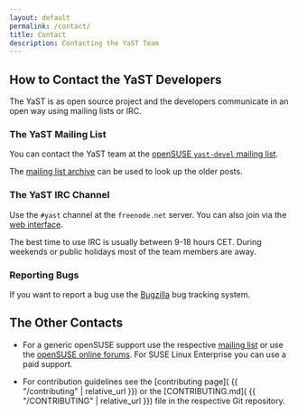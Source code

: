```yaml
---
layout: default
permalink: /contact/
title: Contact
description: Contacting the YaST Team
---
```


## How to Contact the YaST Developers

The YaST is as open source project and the developers communicate in an open
way using mailing lists or IRC.

### The YaST Mailing List

You can contact the YaST team at the [openSUSE `yast-devel` mailing list](
mailto:yast-devel@opensuse.org).

The [mailing list archive](https://lists.opensuse.org/yast-devel/)
can be used to look up the older posts.

### The YaST IRC Channel

Use the `#yast` channel at the `freenode.net` server. You can also join via
the [web interface](http://webchat.freenode.net/?channels=%23yast).

The best time to use IRC is usually between 9-18 hours CET. During weekends
or public holidays most of the team members are away.

### Reporting Bugs

If you want to report a bug use the [Bugzilla](
https://bugzilla.suse.com/enter_bug.cgi?format=guided&product=openSUSE+Factory&component=YaST2)
bug tracking system.


## The Other Contacts

- For a generic openSUSE support use the respective [mailing list](
  https://lists.opensuse.org/) or use the [openSUSE online forums](
  https://forums.opensuse.org/forum.php). For SUSE Linux Enterprise you can
  use a paid support.

- For contribution guidelines see the [contributing page](
  {{ "/contributing" | relative_url }}) or the [CONTRIBUTING.md](
  {{ "/CONTRIBUTING" | relative_url }}) file in the respective Git repository.

